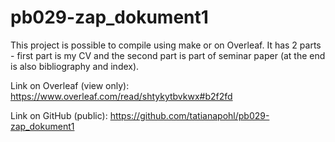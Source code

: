 # pb029-zap_dokument1
This project is possible to compile using make or on Overleaf.
It has 2 parts - first part is my CV and the second part is part of seminar paper (at the end is also bibliography and index).

Link on Overleaf (view only): https://www.overleaf.com/read/shtykytbvkwx#b2f2fd

Link on GitHub (public):
https://github.com/tatianapohl/pb029-zap_dokument1
